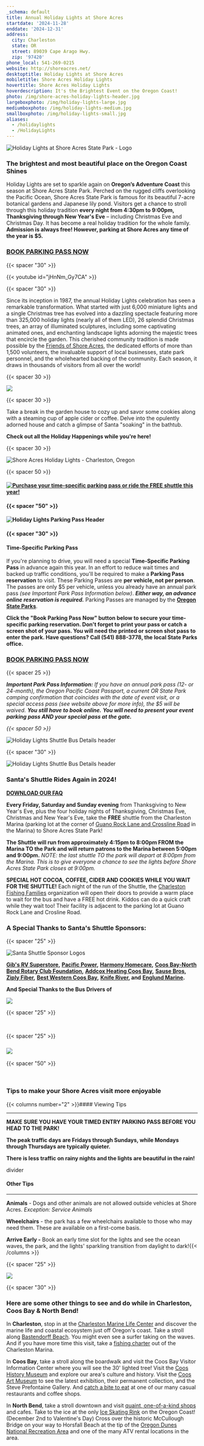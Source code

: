 ```yaml
---
_schema: default
title: Annual Holiday Lights at Shore Acres
startdate: '2024-11-28'
enddate: '2024-12-31'
address:
  city: Charleston
  state: OR
  street: 89039 Cape Arago Hwy.
  zip: '97420'
phone_local: 541-269-0215
website: http://shoreacres.net/
desktoptitle: Holiday Lights at Shore Acres
mobiletitle: Shore Acres Holiday Lights
hovertitle: Shore Acres Holiday Lights
hoverdescription: It's the Brightest Event on the Oregon Coast!
photo: /img/shore-acres-holiday-lights-header.jpg
largeboxphoto: /img/holiday-lights-large.jpg
mediumboxphoto: /img/holiday-lights-medium.jpg
smallboxphoto: /img/holiday-lights-small.jpg
aliases:
  - /holidaylights
  - /HolidayLights
---
```

![Holiday Lights at Shore Acres State Park - Logo](/img/holidaylights-logo-header-1.jpg)

### **The brightest and most beautiful place on the Oregon Coast Shines**

Holiday Lights are set to sparkle again on **Oregon’s Adventure Coast** this season at Shore Acres State Park. Perched on the rugged cliffs overlooking the Pacific Ocean, Shore Acres State Park is famous for its beautiful 7-acre botanical gardens and Japanese lily pond. Visitors get a chance to stroll through this holiday tradition **every night from 4:30pm to 9:00pm, Thanksgiving through New Year's Eve** – including Christmas Eve and Christmas Day. It has become a real holiday tradition for the whole family. **Admission is always free! However, parking at Shore Acres any time of the year is $5.**

### <a class="learn-more-anywhere-btn" target="_blank" href="https://oregonstateparks.reserveamerica.com/tourParkDetail.do?contractCode=OR&amp;parkId=402381">BOOK PARKING PASS NOW</a>

{{< spacer "30" >}}

{{< youtube id="jHnNm_Gy7CA" >}}

{{< spacer "30" >}}

Since its inception in 1987, the annual Holiday Lights celebration has seen a remarkable transformation. What started with just 6,000 miniature lights and a single Christmas tree has evolved into a dazzling spectacle featuring more than 325,000 holiday lights (nearly all of them LED), 26 splendid Christmas trees, an array of illuminated sculptures, including some captivating animated ones, and enchanting landscape lights adorning the majestic trees that encircle the garden. This cherished community tradition is made possible by the <a href="https://shoreacres.net/" target="_blank" rel="noopener">Friends of Shore Acres</a>, the dedicated efforts of more than 1,500 volunteers, the invaluable support of local businesses, state park personnel, and the wholehearted backing of the community. Each season, it draws in thousands of visitors from all over the world!

{{< spacer 30 >}}

![](/img/little-girl-frog-collage-695x322.jpg)

{{< spacer 30 >}}

Take a break in the garden house to cozy up and savor some cookies along with a steaming cup of apple cider or coffee. Delve into the opulently adorned house and catch a glimpse of Santa "soaking" in the bathtub.

**Check out all the Holiday Happenings while you're here!**

{{< spacer 30 >}}

![Shore Acres Holiday Lights - Charleston, Oregon](/img/holiday-lights-shore-acres-panoramic.jpg)

{{< spacer 50 >}}

#### [![Purchase your time-specific parking pass or ride the FREE shuttle this year!](/img/parking-pass-or-shuttle-1.png)](https://oregonstateparks.reserveamerica.com/tourParkDetail.do?contractCode=OR&amp;parkId=402381)

#### {{< spacer "50" >}}

#### ![Holiday Lights Parking Pass Header](/img/parking-pass-details-header.jpg)

#### {{< spacer "30" >}}

#### **Time-Specific Parking Pass**

If you're planning to drive, you will need a special **Time-Specific Parking Pass**&nbsp;in advance again this year. In an effort to reduce wait times and backed up traffic conditions, you'll be required to make a **Parking Pass reservation** to visit. These Parking Passes are **per vehicle, not per person**. The passes are only $5 per vehicle, unless you already have an annual park pass *(see Important Park Pass Information below)*. ***Either way, an advance online reservation is required.*** Parking Passes are managed by the <a href="https://oregonstateparks.reserveamerica.com/tourParkDetail.do?contractCode=OR&amp;parkId=402381" target="_blank" rel="noopener"><strong>Oregon State Parks</strong></a>.

**Click the "Book Parking Pass Now" button below to secure your time-specific parking reservation. Don't forget to print your pass or catch a screen shot of your pass. You will need the printed or screen shot pass to enter the park. Have questions? Call (541) 888-3778, the local State Parks office.**

### <a class="learn-more-anywhere-btn" target="_blank" href="https://oregonstateparks.reserveamerica.com/tourParkDetail.do?contractCode=OR&amp;parkId=402381">BOOK PARKING PASS NOW</a>

{{< spacer 25 >}}

***Important Park Pass Information:** If you have an annual park pass (12- or 24-month), the Oregon Pacific Coast Passport, a current OR State Park camping confirmation that coincides with the date of event visit, or a special access pass (see website above for more info), the $5 will be waived. **You still have to book online.**&nbsp;**You will need to present your event parking pass AND your special pass at the gate.***

*{{< spacer 50 >}}*

![Holiday Lights Shuttle Bus Details header](/img/shuttle-bus-info-hdr.jpg)

{{< spacer "30" >}}

![Holiday Lights Shuttle Bus Details header](/img/santas-shuttle-bus-header.jpg)

### Santa's Shuttle Rides Again in 2024!

[**DOWNLOAD OUR FAQ**](/HOLIDAY-LIGHTS-SHUTTLE-FAQ.pdf)

**Every Friday, Saturday and Sunday evening** from Thanksgiving to New Year's Eve, plus the four holiday nights of Thanksgiving, Christmas Eve, Christmas and New Year's Eve, take the **FREE** shuttle from the Charleston Marina (parking lot at the corner of <a href="https://maps.app.goo.gl/noFi8BJ8hB6w2epb8" target="_blank" rel="noopener">Guano Rock Lane and Crossline Road</a> in the Marina) to Shore Acres State Park!

**The Shuttle will run from approximately 4:15pm to 8:00pm FROM the Marina TO the Park and will return patrons to the Marina between 5:00pm and 9:00pm.** *NOTE: the last shuttle TO the park will depart at 8:00pm from the Marina. This is to give everyone a chance to see the lights before Shore Acres State Park closes at 9:00pm.*

**SPECIAL HOT COCOA, COFFEE, CIDER AND COOKIES WHILE YOU WAIT FOR THE SHUTTLE!** Each night of the run of the Shuttle, the <a href="https://www.facebook.com/profile.php?id=61565684226356" target="_blank" rel="noopener">Charleston Fishing Families</a> organization will open their doors to provide a warm place to wait for the bus and have a FREE hot drink. Kiddos can do a quick craft while they wait too! Their facility is adjacent to the parking lot at Guano Rock Lane and Crosline Road.

### **A Special Thanks to Santa's Shuttle Sponsors:**

{{< spacer "25" >}}

![Santa Shuttle Sponsor Logos](/img/shuttle-sponsor-logos-sm-v2.jpg)

<a href="https://www.gibsrvsuperstore.com/" target="_blank" rel="noopener"><strong>Gib's RV Superstore</strong></a>**,** <a href="https://www.pacificpower.net/" target="_blank" rel="noopener"><strong>Pacific Power</strong></a>**,** <a href="https://harmonyhomecareonline.com/" target="_blank" rel="noopener"><strong>Harmony Homecare</strong></a>**,** <a href="https://coosbaynorthbendrotary.org/rotary-coos-foundation/" target="_blank" rel="noopener"><strong>Coos Bay-North Bend Rotary Club Foundation</strong></a>**,** <a href="https://addcox.com/" target="_blank" rel="noopener"><strong>Addcox Heating Coos Bay</strong></a>**,** <a href="https://sause.com/locations/coos-bay/" target="_blank" rel="noopener"><strong>Sause Bros</strong></a>**,** <a href="https://ziplyfiber.com/new-fiber-locations/oregon/coosbay" target="_blank" rel="noopener"><strong>Ziply Fiber</strong></a>**,** <a href="https://www.bestwestern.com/en_US/book/hotels-in-coos-bay/best-western-holiday-hotel/propertyCode.38071.html" target="_blank" rel="noopener"><strong>Best Western Coos Bay</strong></a>**,** <a href="https://www.kniferiver.com/" target="_blank" rel="noopener"><strong>Knife River</strong></a>**, and** <a href="https://www.englundmarine.com/" target="_blank" rel="noopener"><strong>Englund Marine</strong></a>**.**

**And Special Thanks to the Bus Drivers of**

![](/img/first-student-logo-small.jpg)

{{< spacer "25" >}}

&nbsp;

{{< spacer "25" >}}

### ![](/img/garden-house-holiday-lights-695x322.jpg)

{{< spacer "50" >}}

&nbsp;

### Tips to make your Shore Acres visit more enjoyable

{{< columns number="2" >}}#### Viewing Tips

---

**MAKE SURE YOU HAVE YOUR TIMED ENTRY PARKING PASS BEFORE YOU HEAD TO THE PARK!**

**The peak traffic days are Fridays through Sundays, while Mondays through Thursdays are typically quieter.**

**There is less traffic on rainy nights and the lights are beautiful in the rain!**

divider

#### Other Tips

---

**Animals** - Dogs and other animals are not allowed outside vehicles at Shore Acres. *Exception: Service Animals*

**Wheelchairs** - the park has a few wheelchairs available to those who may need them. These are available on a first-come basis.

**Arrive Early -** Book an early time slot for the lights and see the ocean waves, the park, and the lights' sparkling transition from daylight to dark!{{< /columns >}}

{{< spacer "25" >}}

[![](/img/holiday-happenings-button.jpg)](/event/holiday-happenings-tree-lightings-on-oregon-s-adventure-coast)

{{< spacer "30" >}}

### **Here are some other things to see and do while in Charleston, Coos Bay & North Bend!**

In **Charleston**, stop in at the [Charleston Marine Life Center](http://www.charlestonmarinelifecenter.com/) and discover the marine life and coastal ecosystem just off Oregon's coast. Take a stroll along [Bastendorff Beach](https://oregonsadventurecoast.com/blog/2017-08-29-spotlight-on-bastendorff-beach/). You might even see a surfer taking on the waves. And if you have more time this visit, take a [fishing charter](https://oregonsadventurecoast.com/tour-guides-and-charters/) out of the Charleston Marina.

In **Coos Bay**, take a stroll along the boardwalk and visit the Coos Bay Visitor Information Center where you will see the 30' lighted tree! Visit the [Coos History Museum](https://cooshistory.org/) and explore our area's culture and history. Visit the [Coos Art Museum](https://www.coosart.org/) to see the latest exhibition, their permanent collection, and the Steve Prefontaine Gallery. And [catch a bite to eat](https://oregonsadventurecoast.com/dining/) at one of our many casual restaurants and coffee shops.

In **North Bend**, take a stroll downtown and visit [quaint, one-of-a-kind shops](https://oregonsadventurecoast.com/shopping/) and cafes. Take to the ice at the only <a href="https://www.facebook.com/NorthBendIceSkatingRink" target="_blank" rel="noopener">Ice Skating Rink</a> on the Oregon Coast! (December 2nd to Valentine's Day) Cross over the historic McCullough Bridge on your way to Horsfall Beach at the tip of the [Oregon Dunes National Recreation Area](https://oregonsadventurecoast.com/untamed-dunes/) and one of the many ATV rental locations in the area.